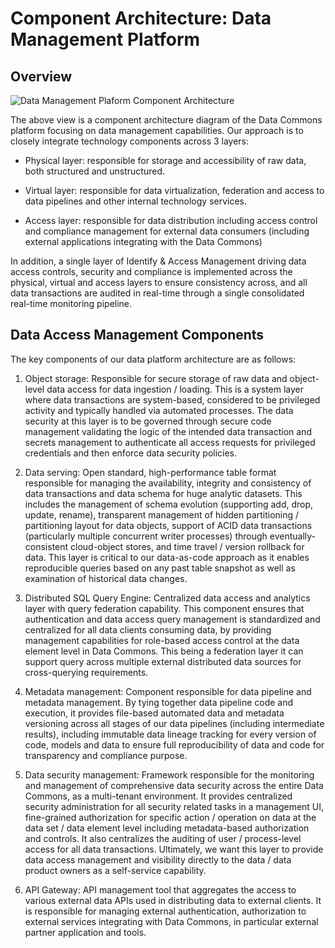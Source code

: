 # Component Architecture: Data Management Platform

## Overview

![Data Management Plaform Component Architecture](https://github.com/os-climate/os_c_data_commons/blob/main/images/architecture/Data-Commons-Data-Platform-Component-Architecture.png)

The above view is a component architecture diagram of the Data Commons platform focusing on data management capabilities. Our approach is to closely integrate technology components across 3 layers:

- Physical layer: responsible for storage and accessibility of raw data, both structured and unstructured.

- Virtual layer: responsible for data virtualization, federation and access to data pipelines and other internal technology services.

- Access layer: responsible for data distribution including access control and compliance management for external data consumers (including external applications integrating with the Data Commons)

In addition, a single layer of Identify & Access Management driving data access controls, security and compliance is implemented across the physical, virtual and access layers to ensure consistency across, and all data transactions are audited in real-time through a single consolidated real-time monitoring pipeline.

## Data Access Management Components

The key components of our data platform architecture are as follows:

1. Object storage: Responsible for secure storage of raw data and object-level data access for data ingestion / loading. This is a system layer where data transactions are system-based, considered to be privileged activity and typically handled via automated processes. The data security at this layer is to be governed through secure code management validating the logic of the intended data transaction and secrets management to authenticate all access requests for privileged credentials and then enforce data security policies.

2. Data serving: Open standard, high-performance table format responsible for managing the availability, integrity and consistency of data transactions and data schema for huge analytic datasets. This includes the management of schema evolution (supporting add, drop, update, rename), transparent management of hidden partitioning / partitioning layout for data objects, support of ACID data transactions (particularly multiple concurrent writer processes) through eventually-consistent cloud-object stores, and time travel / version rollback for data. This layer is critical to our data-as-code approach as it enables reproducible queries based on any past table snapshot as well as examination of historical data changes.

3. Distributed SQL Query Engine: Centralized data access and analytics layer with query federation capability. This component ensures that authentication and data access query management is standardized and centralized for all data clients consuming data, by providing management capabilities for role-based access control at the data element level in Data Commons. This being a federation layer it can support query across multiple external distributed data sources for cross-querying requirements.

4. Metadata management: Component responsible for data pipeline and metadata management. By tying together data pipeline code and execution, it provides file-based automated data and metadata versioning across all stages of our data pipelines (including intermediate results), including immutable data lineage tracking for every version of code, models and data to ensure full reproducibility of data and code for transparency and compliance purpose.

5. Data security management: Framework responsible for the monitoring and management of comprehensive data security across the entire Data Commons, as a multi-tenant environment. It provides centralized security administration for all security related tasks in a management UI, fine-grained authorization for specific action / operation on data at the data set / data element level including metadata-based authorization and controls. It also centralizes the auditing of user / process-level access for all data transactions. Ultimately, we want this layer to provide data access management and visibility directly to the data / data product owners as a self-service capability. 

6. API Gateway: API management tool that aggregates the access to various external data APIs used in distributing data to external clients. It is responsible for managing external authentication, authorization to external services integrating with Data Commons, in particular external partner application and tools.
